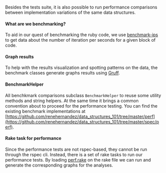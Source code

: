 Besides the tests suite, it is also possible to run performance comparisons between implementation variations of the same data structures.

#### What are we benchmarking?

To aid in our quest of benchmarking the ruby code, we use [benchmark-ips](https://github.com/evanphx/benchmark-ips) to get data about the number of iteration per seconds for a given block of code.

#### Graph results

To help with the results visualization and spotting patterns on the data, the benchmark classes generate graphs results using [Gruff](https://github.com/topfunky/gruff).

#### BenchmarkHelper

All benchkmark comparisons subclass `BenchmarkHelper` to reuse some utility methods and string helpers. At the same time it brings a common convention about to proceed for the performance testing. You can find the existing benchmark implementations at [https://github.com/renehernandez/data_structures_101/tree/master/perf](https://github.com/renehernandez/data_structures_101/tree/master/spec/perf).

#### Rake task for performance

Since the performance tests are not rspec-based, they cannot be run through the rspec cli. Instead, there is a set of rake tasks to run our performance tests. By loading [perf.rake](https://github.com/renehernandez/data_structures_101/blob/master/tasks/perf.rake) on the rake file we can run and generate the corresponding graphs for the analyses.